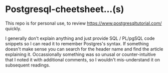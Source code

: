 # Postgresql-cheetsheet...(s)

This repo is for personal use, to review https://www.postgresqltutorial.com/ quickly.

I generally don't explain anything and just provide SQL / PL/pgSQL code snippets so I can read it to remember Postgres's syntax. If something doesn't make sense you can search for the header name and find the article explaining it. Occassionally something was so unusal or counter-intuitive that I noted it with additional comments, so I wouldn't mis-understand it on subsequent readings.